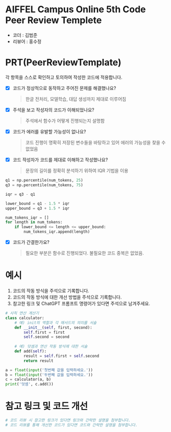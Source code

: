 # AIFFEL Campus Online 5th Code Peer Review Templete
- 코더 : 김범준
- 리뷰어 : 홍수정


# PRT(PeerReviewTemplate) 
각 항목을 스스로 확인하고 토의하여 작성한 코드에 적용합니다.

- [X] 코드가 정상적으로 동작하고 주어진 문제를 해결했나요?
  > 한글 전처리, 모델학습, 대답 생성까지 제대로 이루어짐
- [X] 주석을 보고 작성자의 코드가 이해되었나요?
  > 주석에서 함수가 어떻게 진행되는지 설명함
- [X] 코드가 에러를 유발할 가능성이 없나요?
  > 코드 진행이 명확히 저장된 변수들을 바탕하고 있어 에러의 가능성을 찾을 수 없었음
- [X] 코드 작성자가 코드를 제대로 이해하고 작성했나요?
  > 문장의 길이를 정확히 분석하기 위하여 IQR 기법을 이용
```python
q1 = np.percentile(num_tokens, 25)
q3 = np.percentile(num_tokens, 75)

iqr = q3 - q1

lower_bound = q1 - 1.5 * iqr
upper_bound = q3 + 1.5 * iqr

num_tokens_iqr = []
for length in num_tokens:
    if lower_bound <= length <= upper_bound:
        num_tokens_iqr.append(length)
```
- [X] 코드가 간결한가요?
  > 필요한 부분은 함수로 진행되었다. 불필요한 코드 중복은 없었음.

# 예시
1. 코드의 작동 방식을 주석으로 기록합니다.
2. 코드의 작동 방식에 대한 개선 방법을 주석으로 기록합니다.
3. 참고한 링크 및 ChatGPT 프롬프트 명령어가 있다면 주석으로 남겨주세요.
```python
# 사칙 연산 계산기
class calculator:
    # 예) init의 역할과 각 매서드의 의미를 서술
    def __init__(self, first, second):
        self.first = first
        self.second = second
    
    # 예) 덧셈과 연산 작동 방식에 대한 서술
    def add(self):
        result = self.first + self.second
        return result

a = float(input('첫번째 값을 입력하세요.')) 
b = float(input('두번째 값을 입력하세요.')) 
c = calculator(a, b)
print('덧셈', c.add()) 
```

# 참고 링크 및 코드 개선
```python
# 코드 리뷰 시 참고한 링크가 있다면 링크와 간략한 설명을 첨부합니다.
# 코드 리뷰를 통해 개선한 코드가 있다면 코드와 간략한 설명을 첨부합니다.
```
